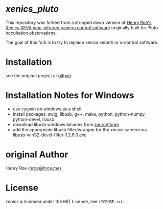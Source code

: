 *xenics_pluto* 
==============

This repository was forked from a stripped down version of [Henry Roe's Xenics XEVA near-infrared camera control software](https://github.com/henryroe/xenics_pluto) originally built for Pluto occultation observations.

The goal of this fork is to try to replace xenics xeneth or x-control software.

Installation
============

see the original project at [github](https://github.com/henryroe/xenics_pluto)

Installation Notes for Windows
============

* use cygwin on windows as a shell.
* install packages: swig, libusb, g++, make, python, python-numpy, python-devel, libusb
* download libusb windows binaries from [sourceforge](https://sourceforge.net/projects/libusb-win32/files/libusb-win32-releases/1.2.6.0/)
* add the appropriate libusb filter/wrapper for the xenics camera via libusb-win32-devel-filter-1.2.6.0.exe



original Author
======
Henry Roe (hroe@hroe.me) 

License
=======
*xenics* is licensed under the MIT License, see ``LICENSE.txt``.
